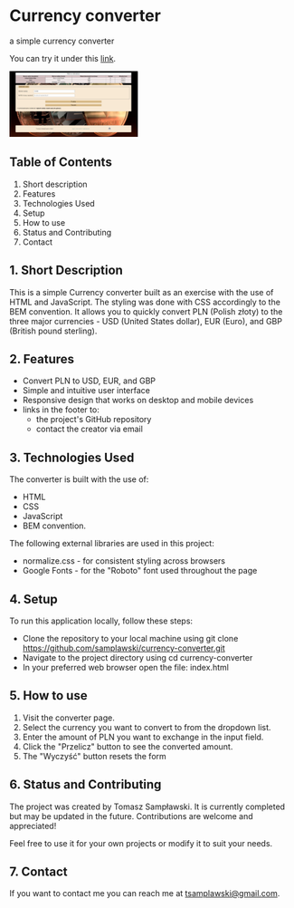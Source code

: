 # Currency converter
a simple currency converter

You can try it under this [link](https://samplawski.github.io/currency-converter/).


<img src="./images/screenshot.jpg" width="45%" alt="currency converter screenshot">

## Table of Contents

1. Short description
2. Features
3. Technologies Used
4. Setup
5. How to use
6. Status and Contributing
7. Contact

## 1. Short Description
This is a simple Currency converter built as an exercise with the use of HTML and JavaScript. The styling was done with CSS accordingly to the BEM convention. It  allows you to quickly convert PLN (Polish złoty) to the three major currencies - USD (United States dollar), EUR (Euro), and GBP (British pound sterling).

## 2. Features

- Convert PLN to USD, EUR, and GBP
- Simple and intuitive user interface
- Responsive design that works on desktop and mobile devices
- links in the footer to: 
    - the project's GitHub repository
    - contact the creator via email

## 3. Technologies Used

The converter is built with the use of: 
- HTML
- CSS
- JavaScript
- BEM convention. 

The following external libraries are used in this project:

- normalize.css - for consistent styling across browsers
- Google Fonts - for the "Roboto" font used throughout the page

## 4. Setup

To run this application locally, follow these steps:

- Clone the repository to your local machine using git clone https://github.com/samplawski/currency-converter.git
- Navigate to the project directory using cd currency-converter
- In your preferred web browser open the file: index.html


## 5. How to use
1. Visit the converter page.
2. Select the currency you want to convert to from the dropdown list.
3. Enter the amount of PLN you want to exchange in the input field.
4. Click the "Przelicz" button to see the converted amount.
5. The "Wyczyść" button resets the form

## 6. Status and Contributing

The project was created by Tomasz Sampławski. It is currently completed but may be updated in the future. Contributions are welcome and appreciated! 

Feel free to use it for your own projects or modify it to suit your needs.
## 7. Contact

If you want to contact me you can reach me at tsamplawski@gmail.com.